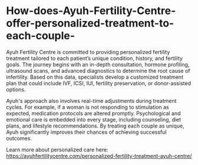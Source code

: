 # How-does-Ayuh-Fertility-Centre-offer-personalized-treatment-to-each-couple-

Ayuh Fertility Centre is committed to providing personalized fertility treatment tailored to each patient’s unique condition, history, and fertility goals. The journey begins with an in-depth consultation, hormone profiling, ultrasound scans, and advanced diagnostics to determine the root cause of infertility. Based on this data, specialists develop a customized treatment plan that could include IVF, ICSI, IUI, fertility preservation, or donor-assisted options.

Ayuh's approach also involves real-time adjustments during treatment cycles. For example, if a woman is not responding to stimulation as expected, medication protocols are altered promptly. Psychological and emotional care is embedded into every stage, including counseling, diet plans, and lifestyle recommendations. By treating each couple as unique, Ayuh significantly improves their chances of achieving successful outcomes.

Learn more about personalized care here: https://ayuhfertilitycentre.com/personalized-fertility-treatment-ayuh-centre/
